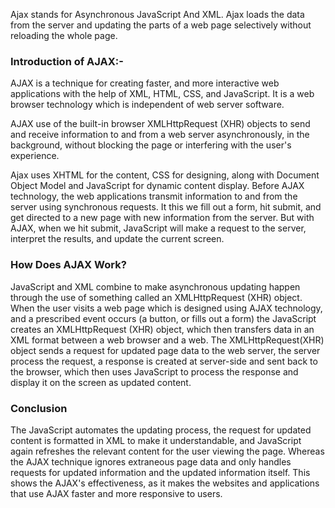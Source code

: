 Ajax stands for Asynchronous JavaScript And XML. Ajax loads the data from the server and updating the parts of a web page selectively without reloading the whole page. 

### Introduction of AJAX:-
AJAX is a technique for creating faster, and more interactive web applications with the help of XML, HTML, CSS, and JavaScript. It is a web browser technology which is independent of web server software.

AJAX use of the built-in browser XMLHttpRequest (XHR) objects to send and receive information to and from a web server asynchronously, in the background, without blocking the page or interfering with the user's experience.

Ajax uses XHTML for the content, CSS for designing, along with Document Object Model and JavaScript for dynamic content display. Before AJAX technology, the web applications transmit information to and from the server using synchronous requests. It this we fill out a form, hit submit, and get directed to a new page with new information from the server. But with AJAX, when we hit submit, JavaScript will make a request to the server, interpret the results, and update the current screen.

### How Does AJAX Work?
JavaScript and XML combine to make asynchronous updating happen through the use of something called an XMLHttpRequest (XHR) object. When the user visits a web page which is designed using AJAX technology, and a prescribed event occurs (a button, or fills out a form) the JavaScript creates an XMLHttpRequest (XHR) object, which then transfers data in an XML format between a web browser and a web. The XMLHttpRequest(XHR) object sends a request for updated page data to the web server, the server process the request, a response is created at server-side and sent back to the browser, which then uses JavaScript to process the response and display it on the screen as updated content.

### Conclusion
The JavaScript automates the updating process, the request for updated content is formatted in XML to make it understandable, and JavaScript again refreshes the relevant content for the user viewing the page. Whereas the AJAX technique ignores extraneous page data and only handles requests for updated information and the updated information itself. This shows the AJAX's effectiveness, as it makes the websites and applications that use AJAX faster and more responsive to users.